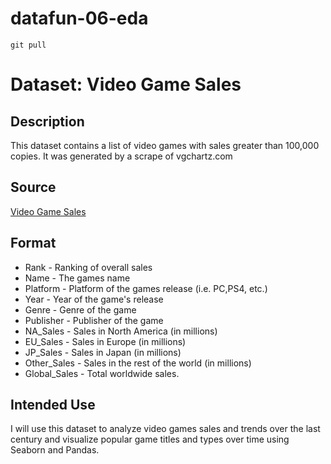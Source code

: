 # datafun-06-eda
```
git pull
```

# Dataset: Video Game Sales

## Description
This dataset contains a list of video games with sales greater than 100,000 copies. It was generated by a scrape of vgchartz.com 

## Source
[Video Game Sales](https://www.kaggle.com/datasets/gregorut/videogamesales?resource=download)

## Format
- Rank - Ranking of overall sales
- Name - The games name
- Platform - Platform of the games release (i.e. PC,PS4, etc.)
- Year - Year of the game's release
- Genre - Genre of the game
- Publisher - Publisher of the game
- NA_Sales - Sales in North America (in millions)
- EU_Sales - Sales in Europe (in millions)
- JP_Sales - Sales in Japan (in millions)
- Other_Sales - Sales in the rest of the world (in millions)
- Global_Sales - Total worldwide sales.

## Intended Use
I will use this dataset to analyze video games sales and trends over the last century and visualize popular game titles and types over time using Seaborn and Pandas.
